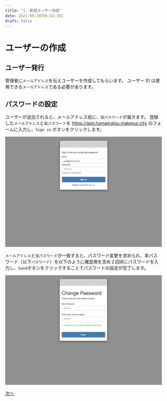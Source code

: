 ```yaml
---
title: "1. 新規ユーザー作成"
date: 2021-09-20T06:52:39Z
draft: false
---
```


# ユーザーの作成

## ユーザー発行

管理者に`メールアドレス`を伝えユーザーを作成してもらいます。
ユーザー ID は使用できる`メールアドレス`である必要があります。

<!--more-->

## パスワードの設定

ユーザーが追加されると、メールアドレス宛に、`仮パスワード`が届きます。
登録した`メールアドレス`と`仮パスワード`を https://app.hamamatsu.makeour.city のフォームに入力し、`Sign in` ボタンをクリックします。

![サインインフォーム](/images/tutorials/sign_in_form.png)

`メールアドレス`と`仮パスワード`が一致すると、パスワード変更を求められ、本パスワード（以下`パスワード`）を以下のように確認用を含め２回同じパスワードを入力し、`Send`ボタンをクリックすることでパスワードの設定が完了します。

![パスワード変更フォーム](/images/tutorials/change_password_form.png)

[次へ](../002_get_info/)
